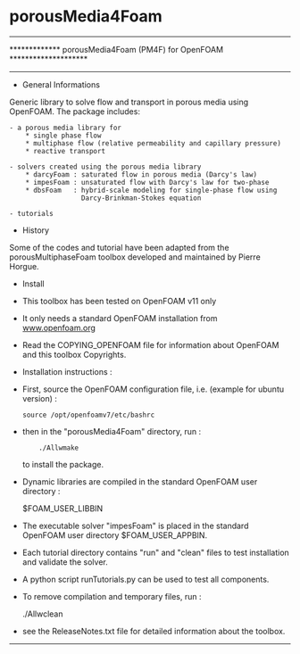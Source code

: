 # porousMedia4Foam

**************************************************************************
************* porousMedia4Foam (PM4F) for OpenFOAM ********************
**************************************************************************

* General Informations

Generic library to solve flow and transport in porous media using OpenFOAM.
The package includes:

    - a porous media library for
        * single phase flow
        * multiphase flow (relative permeability and capillary pressure)
        * reactive transport

    - solvers created using the porous media library
        * darcyFoam : saturated flow in porous media (Darcy's law)
        * impesFoam : unsaturated flow with Darcy's law for two-phase
        * dbsFoam   : hybrid-scale modeling for single-phase flow using
                      Darcy-Brinkman-Stokes equation

    - tutorials

* History

Some of the codes and tutorial have been adapted from the porousMultiphaseFoam
toolbox developed and maintained by Pierre Horgue.

* Install

- This toolbox has been tested on OpenFOAM v11 only

- It only needs a standard OpenFOAM installation from www.openfoam.org


- Read the COPYING_OPENFOAM file for information about OpenFOAM and this
  toolbox Copyrights.

* Installation instructions :

- First, source the OpenFOAM configuration file, i.e. (example for ubuntu
  version) :

  	  source /opt/openfoamv7/etc/bashrc

- then in the "porousMedia4Foam" directory, run :

       	  ./Allwmake

  to install the package.

- Dynamic libraries are compiled in the standard OpenFOAM user directory :

  $FOAM_USER_LIBBIN

- The executable solver "impesFoam" is placed in the standard OpenFOAM user
  directory $FOAM_USER_APPBIN.

- Each tutorial directory contains "run" and "clean" files to test installation
  and validate the solver.

- A python script runTutorials.py can be used to test all components.

- To remove compilation and temporary files, run :

	./Allwclean

- see the ReleaseNotes.txt file for detailed information about the toolbox.

********************************************************************************
